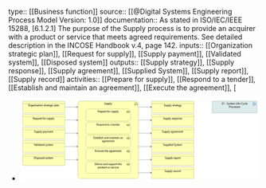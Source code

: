 type:: [[Business function]]
source:: [[@Digital Systems Engineering Process Model Version: 1.0]]
documentation:: As stated in ISO/IEC/IEEE 15288, [6.1.2.1] The purpose of the Supply process is to provide an acquirer with a product or service that meets agreed requirements.  See detailed description in the INCOSE Handbook v.4, page 142.
inputs:: [[Organization strategic plan]], [[Request for supply]], [[Supply payment]], [[Validated system]], [[Disposed system]]
outputs:: [[Supply strategy]], [[Supply response]], [[Supply agreement]], [[Supplied System]], [[Supply report]], [[Supply record]]
activities:: [[Prepare for supply]], [[Respond to a tender]], [[Establish and maintain an agreement]], [[Execute the agreement]], [

- ![image.png](../assets/image_1689499723294_0.png)